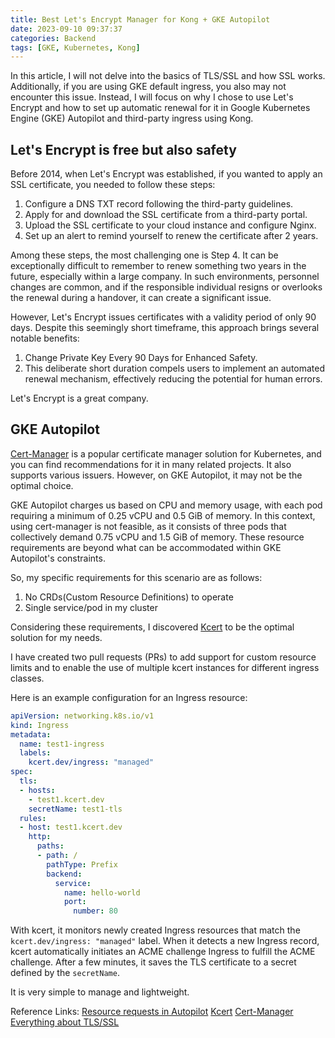 ```yaml
---
title: Best Let's Encrypt Manager for Kong + GKE Autopilot 
date: 2023-09-10 09:37:37
categories: Backend
tags: [GKE, Kubernetes, Kong]
---
```


In this article, I will not delve into the basics of TLS/SSL and how SSL works. Additionally, if you are using GKE default ingress, you also may not encounter this issue. Instead, I will focus on why I chose to use Let's Encrypt and how to set up automatic renewal for it in Google Kubernetes Engine (GKE) Autopilot and third-party ingress using Kong.

<!--more-->

## Let's Encrypt is free but also safety

Before 2014, when Let's Encrypt was established, if you wanted to apply an SSL certificate, you needed to follow these steps:

1. Configure a DNS TXT record following the third-party guidelines.
2. Apply for and download the SSL certificate from a third-party portal.
3. Upload the SSL certificate to your cloud instance and configure Nginx.
4. Set up an alert to remind yourself to renew the certificate after 2 years.

Among these steps, the most challenging one is Step 4. It can be exceptionally difficult to remember to renew something two years in the future, especially within a large company. In such environments, personnel changes are common, and if the responsible individual resigns or overlooks the renewal during a handover, it can create a significant issue.

However, Let's Encrypt issues certificates with a validity period of only 90 days. Despite this seemingly short timeframe, this approach brings several notable benefits:

1. Change Private Key Every 90 Days for Enhanced Safety.
2. This deliberate short duration compels users to implement an automated renewal mechanism, effectively reducing the potential for human errors. 

Let's Encrypt is a great company.

## GKE Autopilot

[Cert-Manager](https://cert-manager.io/docs/) is a popular certificate manager solution for Kubernetes, and you can find recommendations for it in many related projects. It also supports various issuers. However, on GKE Autopilot, it may not be the optimal choice.

GKE Autopilot charges us based on CPU and memory usage, with each pod requiring a minimum of 0.25 vCPU and 0.5 GiB of memory. In this context, using cert-manager is not feasible, as it consists of three pods that collectively demand 0.75 vCPU and 1.5 GiB of memory. These resource requirements are beyond what can be accommodated within GKE Autopilot's constraints.

So, my specific requirements for this scenario are as follows:

1. No CRDs(Custom Resource Definitions) to operate
2. Single service/pod in my cluster

Considering these requirements, I discovered [Kcert](https://github.com/nabsul/kcert) to be the optimal solution for my needs. 

I have created two pull requests (PRs) to add support for custom resource limits and to enable the use of multiple kcert instances for different ingress classes.

Here is an example configuration for an Ingress resource:
```yaml
apiVersion: networking.k8s.io/v1
kind: Ingress
metadata:
  name: test1-ingress
  labels:
    kcert.dev/ingress: "managed"
spec:
  tls:
  - hosts:
    - test1.kcert.dev
    secretName: test1-tls
  rules:
  - host: test1.kcert.dev
    http:
      paths:
      - path: /
        pathType: Prefix
        backend:
          service:
            name: hello-world
            port:
              number: 80
```

With kcert, it monitors newly created Ingress resources that match the `kcert.dev/ingress: "managed"` label. When it detects a new Ingress record, kcert automatically initiates an ACME challenge Ingress to fulfill the ACME challenge. After a few minutes, it saves the TLS certificate to a secret defined by the `secretName`.

It is very simple to manage and lightweight.

Reference Links:
[Resource requests in Autopilot](https://cloud.google.com/kubernetes-engine/docs/concepts/autopilot-resource-requests)
[Kcert](https://github.com/nabsul/kcert)
[Cert-Manager](https://cert-manager.io/docs/)
[Everything about TLS/SSL](https://www.kawabangga.com/posts/5330)
